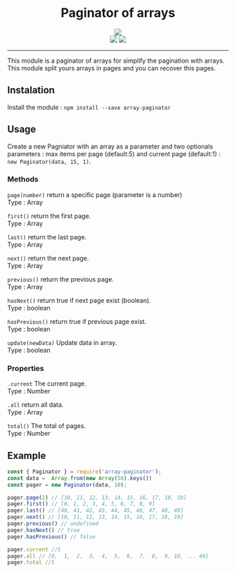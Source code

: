 <div align="center">
  <h1> Paginator of arrays </h1>
<img src="https://nodei.co/npm/array-paginator.png">
<br>
  <a href="https://www.npmjs.com/package/array-paginator"> <img src="https://badge.fury.io/js/array-paginator.svg"></a>
  <a href="https://github.com/SmaugDev/array-paginator.js/blob/master/LICENSE"> <img src="https://img.shields.io/github/license/SmaugDev/array-paginator.svg"></a>
</div>
<hr>
This module is a paginator of arrays for simplify the pagination with arrays.  
This module split yours arrays in pages and you can recover this pages.  

## Instalation

Install the module : `npm install --save array-paginator`

## Usage

Create a new Pagniator with an array as a parameter and two optionals parameters : max items per page (default:5) and current page (default:1) :
`new Paginator(data, 15, 1)`.

### Methods

`page(number)` return a specific page (parameter is a number)  
Type : Array

`first()` return the first page.  
Type : Array

`last()` return the last page.  
Type : Array

`next()` return the next page.  
Type : Array

`previous()` return the previous page.  
Type : Array

`hasNext()` return true if next page exist (boolean).  
Type : boolean

`hasPrevious()` return true if previous page exist.  
Type : boolean

`update(newData)` Update data in array.  
Type : boolean

### Properties

`.current` The current page.  
Type : Number

`.all` return all data.  
Type : Array

`total()` The total of pages.  
Type : Number

## Example

```js
const { Paginator } = require('array-paginator');
const data =  Array.from(new Array(50).keys())
const pager = new Paginator(data, 10);

pager.page(2) // [10, 11, 12, 13, 14, 15, 16, 17, 18, 19]
pager.first() // [0, 1, 2, 3, 4, 5, 6, 7, 8, 9]
pager.last() // [40, 41, 42, 43, 44, 45, 46, 47, 48, 49]
pager.next() // [10, 11, 12, 13, 14, 15, 16, 17, 18, 19]
pager.previous() // undefined
pager.hasNext() // true
pager.hasPrevious() // false

pager.current //5
pager.all // [0,  1,  2,  3,  4,  5,  6,  7,  8,  9, 10, ... 49]
pager.total //5

```
